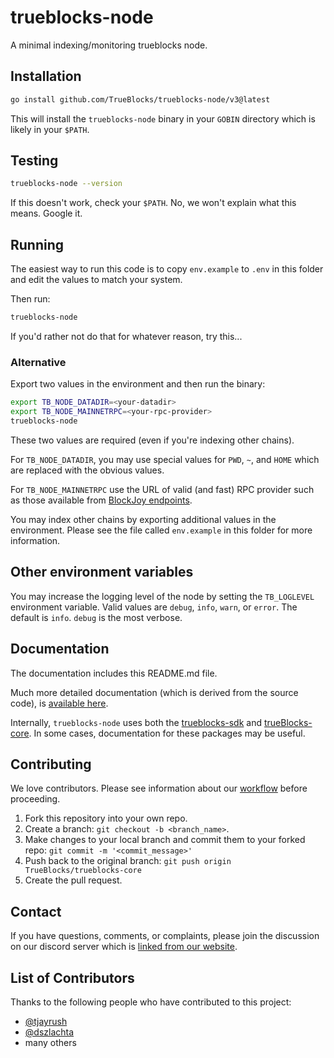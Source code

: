 # trueblocks-node

A minimal indexing/monitoring trueblocks node.

## Installation

```bash
go install github.com/TrueBlocks/trueblocks-node/v3@latest
```

This will install the `trueblocks-node` binary in your `GOBIN` directory which is likely in your `$PATH`.

## Testing

```bash
trueblocks-node --version
```

If this doesn't work, check your `$PATH`. No, we won't explain what this means. Google it.

## Running

The easiest way to run this code is to copy `env.example` to `.env` in this folder and edit the values to match your system.

Then run:

```bash
trueblocks-node
```

If you'd rather not do that for whatever reason, try this...

### Alternative

Export two values in the environment and then run the binary:

```bash
export TB_NODE_DATADIR=<your-datadir>
export TB_NODE_MAINNETRPC=<your-rpc-provider>
trueblocks-node
```

These two values are required (even if you're indexing other chains).

For `TB_NODE_DATADIR`, you may use special values for `PWD`, `~`, and `HOME` which are replaced with the obvious values.

For `TB_NODE_MAINNETRPC` use the URL of valid (and fast) RPC provider such as those available from [BlockJoy endpoints](https://www.blockjoy.com/).

You may index other chains by exporting additional values in the environment. Please see the file called `env.example` in this folder for more information.

## Other environment variables

You may increase the logging level of the node by setting the `TB_LOGLEVEL` environment variable. Valid values are `debug`, `info`, `warn`, or `error`. The default is `info`. `debug` is the most verbose.

## Documentation

The documentation includes this README.md file.

Much more detailed documentation (which is derived from the source code), is [available here](https://pkg.go.dev/github.com/TrueBlocks/trueblocks-node/v3).

Internally, `trueblocks-node` uses both the [trueblocks-sdk](https://pkg.go.dev/github.com/TrueBlocks/trueblocks-sdk/v3) and [trueBlocks-core](https://trueblocks.io/chifra/introduction/). In some cases, documentation for these packages may be useful.

## Contributing

We love contributors. Please see information about our [workflow](https://github.com/TrueBlocks/trueblocks-core/blob/develop/docs/BRANCHING.md) before proceeding.

1. Fork this repository into your own repo.
2. Create a branch: `git checkout -b <branch_name>`.
3. Make changes to your local branch and commit them to your forked repo: `git commit -m '<commit_message>'`
4. Push back to the original branch: `git push origin TrueBlocks/trueblocks-core`
5. Create the pull request.

## Contact

If you have questions, comments, or complaints, please join the discussion on our discord server which is [linked from our website](https://trueblocks.io).

## List of Contributors

Thanks to the following people who have contributed to this project:

- [@tjayrush](https://github.com/tjayrush)
- [@dszlachta](https://github.com/dszlachta)
- many others
